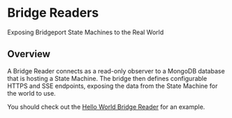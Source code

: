 # Bridge Readers

Exposing Bridgeport State Machines to the Real World

## Overview

A Bridge Reader connects as a read-only observer to a MongoDB database that is hosting a State Machine. The bridge then defines configurable HTTPS and SSE endpoints, exposing the data from the State Machine for the world to use.

You should check out the [Hello World Bridge Reader](https://github.com/p2ppsr/hello-world-protocol/tree/master/reader) for an example.

